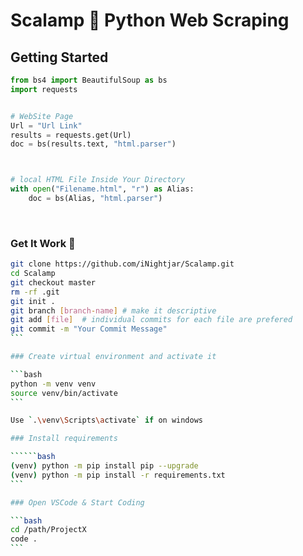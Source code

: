 # Scalamp :snake: Python Web Scraping

## Getting Started

```python
from bs4 import BeautifulSoup as bs
import requests


# WebSite Page
Url = "Url Link"
results = requests.get(Url)
doc = bs(results.text, "html.parser")



# local HTML File Inside Your Directory
with open("Filename.html", "r") as Alias:
    doc = bs(Alias, "html.parser")
```

<br>

### Get It Work 🐛

``````bash
git clone https://github.com/iNightjar/Scalamp.git
cd Scalamp
git checkout master
rm -rf .git
git init .
git branch [branch-name] # make it descriptive
git add [file]  # individual commits for each file are prefered
git commit -m "Your Commit Message"
```

### Create virtual environment and activate it

```bash
python -m venv venv
source venv/bin/activate
```

Use `.\venv\Scripts\activate` if on windows

### Install requirements

``````bash
(venv) python -m pip install pip --upgrade
(venv) python -m pip install -r requirements.txt
```

### Open VSCode & Start Coding

```bash
cd /path/ProjectX
code .
```
